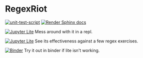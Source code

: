 # RegexRiot

[![unit-test-script](https://github.com/RK22000/regex-riot-python/actions/workflows/test.yml/badge.svg)](https://github.com/RK22000/regex-riot-python/actions/workflows/test.yml) [![Render Sphinx docs](https://github.com/RK22000/regex-riot-python/actions/workflows/docsite.yml/badge.svg)](https://rk22000.github.io/regex-riot-python/)

[![Jupyter Lite](https://jupyterlite.readthedocs.io/en/latest/_static/badge.svg)](https://rk22000.github.io/regex-riot-python/demo/repl/?toolbar=1&kernel=python&code=from%20regex_riot_rk22000.riot%20import%20*%0Aone_or_more(DIGIT).then(DOT).then(one_or_more(DIGIT))) Mess around with it in a repl.

[![Jupyter Lite](https://jupyterlite.readthedocs.io/en/latest/_static/badge.svg)](https://rk22000.github.io/regex-riot-python/demo/notebooks/?path=try_it_out.ipynb) See its effectiveness against a few regex exercises.


[![Binder](https://mybinder.org/badge_logo.svg)](https://mybinder.org/v2/gh/RK22000/regex-riot-python/HEAD?labpath=try_it_out.ipynb)
Try it out in binder if lite isn't working.
